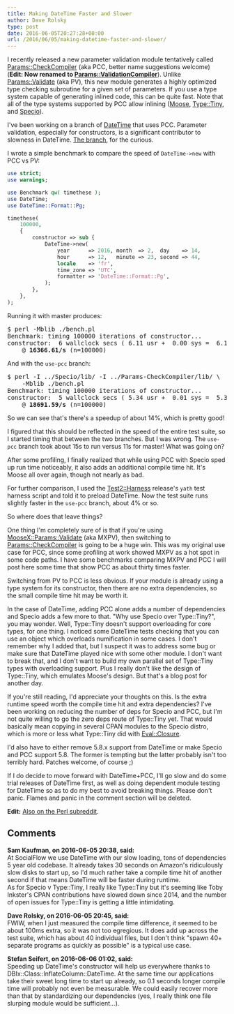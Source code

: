 ```yaml
---
title: Making DateTime Faster and Slower
author: Dave Rolsky
type: post
date: 2016-06-05T20:27:28+00:00
url: /2016/06/05/making-datetime-faster-and-slower/
---
```

I recently released a new parameter validation module tentatively called [Params::CheckCompiler][1] (aka PCC, better name suggestions welcome) (**Edit: Now renamed to [Params::ValidationCompiler][2]**). Unlike [Params::Validate][3] (aka PV), this new module generates a highly optimized type checking subroutine for a given set of parameters. If you use a type system capable of generating inlined code, this can be quite fast. Note that all of the type systems supported by PCC allow inlining ([Moose][4], [Type::Tiny][5], and [Specio][6]).

I've been working on a branch of [DateTime][7] that uses PCC. Parameter validation, especially for constructors, is a significant contributor to slowness in DateTime. [The branch][8], for the curious.

I wrote a simple benchmark to compare the speed of `DateTime->new` with PCC vs PV:

```perl
use strict;
use warnings;

use Benchmark qw( timethese );
use DateTime;
use DateTime::Format::Pg;

timethese(
    100000,
    {
        constructor => sub {
            DateTime->new(
                year      => 2016, month  => 2,  day    => 14,
                hour      => 12,   minute => 23, second => 44,
                locale    => 'fr',
                time_zone => 'UTC',
                formatter => 'DateTime::Format::Pg',
            );
        },
    },
);
```

Running it with master produces:

<pre>$ perl -Mblib ./bench.pl 
Benchmark: timing 100000 iterations of constructor...
constructor:  6 wallclock secs ( 6.11 usr +  0.00 sys =  6.11 CPU)
    @ <strong>16366.61/s</strong> (n=100000)
</pre>

And with the `use-pcc` branch:

<pre>$ perl -I ../Specio/lib/ -I ../Params-CheckCompiler/lib/ \
    -Mblib ./bench.pl 
Benchmark: timing 100000 iterations of constructor...
constructor:  5 wallclock secs ( 5.34 usr +  0.01 sys =  5.35 CPU)
    @ <strong>18691.59/s</strong> (n=100000)
</pre>

So we can see that's there's a speedup of about 14%, which is pretty good!

I figured that this should be reflected in the speed of the entire test suite, so I started timing that between the two branches. But I was wrong. The `use-pcc` branch took about 15s to run versus 11s for master! What was going on?

After some profiling, I finally realized that while using PCC with Specio sped up run time noticeably, it also adds an additional compile time hit. It's Moose all over again, though not nearly as bad.

For further comparison, I used the [Test2::Harness][9] release's `yath` test harness script and told it to preload DateTime. Now the test suite runs slightly faster in the `use-pcc` branch, about 4% or so.

So where does that leave things?

One thing I'm completely sure of is that if you're using [MooseX::Params::Validate][10] (aka MXPV), then switching to [Params::CheckCompiler][1] is going to be a huge win. This was my original use case for PCC, since some profiling at work showed MXPV as a hot spot in some code paths. I have some benchmarks comparing MXPV and PCC I will post here some time that show PCC as about thirty times faster.

Switching from PV to PCC is less obvious. If your module is already using a type system for its constructor, then there are no extra dependencies, so the small compile time hit may be worth it.

In the case of DateTime, adding PCC alone adds a number of dependencies and Specio adds a few more to that. "Why use Specio over Type::Tiny?", you may wonder. Well, Type::Tiny doesn't support overloading for core types, for one thing. I noticed some DateTime tests checking that you can use an object which overloads numification in some cases. I don't remember why I added that, but I suspect it was to address some bug or make sure that DateTime played nice with some other module. I don't want to break that, and I don't want to build my own parallel set of Type::Tiny types with overloading support. Plus I really don't like the design of Type::Tiny, which emulates Moose's design. But that's a blog post for another day.

If you're still reading, I'd appreciate your thoughts on this. Is the extra runtime speed worth the compile time hit and extra dependencies? I've been working on reducing the number of deps for Specio and PCC, but I'm not quite willing to go the zero deps route of Type::Tiny yet. That would basically mean copying in several CPAN modules to the Specio distro, which is more or less what Type::Tiny did with [Eval::Closure][11].

I'd also have to either remove 5.8.x support from DateTime or make Specio and PCC support 5.8. The former is tempting but the latter probably isn't too terribly hard. Patches welcome, of course ;)

If I do decide to move forward with DateTime+PCC, I'll go slow and do some trial releases of DateTime first, as well as doing dependent module testing for DateTime so as to do my best to avoid breaking things. Please don't panic. Flames and panic in the comment section will be deleted.

**Edit:** [Also on the Perl subreddit][12].

 [1]: https://metacpan.org/release/Params-CheckCompiler
 [2]: https://metacpan.org/pod/Params::ValidationCompiler
 [3]: https://metacpan.org/release/Params-Validate
 [4]: https://metacpan.org/release/Moose
 [5]: https://metacpan.org/release/Type-Tiny
 [6]: https://metacpan.org/release/Specio
 [7]: https://metacpan.org/release/DateTime
 [8]: https://github.com/houseabsolute/DateTime.pm/tree/use-pcc
 [9]: https://metacpan.org/release/Test2-Harness
 [10]: https://metacpan.org/release/MooseX-Params-Validate
 [11]: https://metacpan.org/release/Eval-Closure
 [12]: https://www.reddit.com/r/perl/comments/4mpfko/making_datetime_faster_and_slower/

## Comments

**Sam Kaufman, on 2016-06-05 20:38, said:**  
At SocialFlow we use DateTime with our slow loading, tons of dependencies 5 year old codebase. It already takes 30 seconds on Amazon's ridiculously slow disks to start up, so I'd much rather take a compile time hit of another second if that means DateTime will be faster during runtime.  
As for Specio v Type::Tiny, I really like Type::Tiny but it's seeming like Toby Inkster's CPAN contributions have slowed down since 2014, and the number of open issues for Type::Tiny is getting a little intimidating.

**Dave Rolsky, on 2016-06-05 20:45, said:**  
FWIW, when I just measured the compile time difference, it seemed to be about 100ms extra, so it was not too egregious. It does add up across the test suite, which has about 40 individual files, but I don't think "spawn 40+ separate programs as quickly as possible" is a typical use case.

**Stefan Seifert, on 2016-06-06 01:02, said:**  
Speeding up DateTime's constructor will help us everywhere thanks to DBIx::Class::InflateColumn::DateTime. At the same time our applications take their sweet long time to start up already, so 0.1 seconds longer compile time will probably not even be measurable. We could easily recover more than that by standardizing our dependencies (yes, I really think one file slurping module would be sufficient...).
